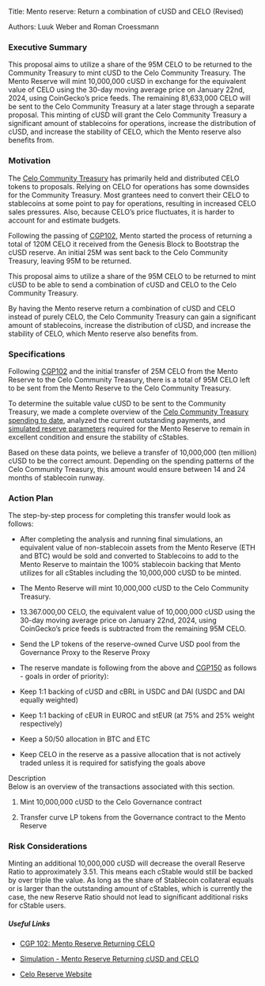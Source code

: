 Title: Mento reserve: Return a combination of cUSD and CELO (Revised)

Authors: Luuk Weber and Roman Croessmann

### Executive Summary

This proposal aims to utilize a share of the 95M CELO to be returned to the Community
Treasury to mint cUSD to the Celo Community Treasury. The Mento Reserve will mint
10,000,000 cUSD in exchange for the equivalent value of CELO using the 30-day moving
average price on January 22nd, 2024, using CoinGecko’s price feeds. The remaining
81,633,000 CELO will be sent to the Celo Community Treasury at a later stage through a
separate proposal. This minting of cUSD will grant the Celo Community Treasury a significant
amount of stablecoins for operations, increase the distribution of cUSD, and increase the
stability of CELO, which the Mento reserve also benefits from.

### Motivation

The [Celo Community Treasury](https://celoscan.io/address/0xD533Ca259b330c7A88f74E000a3FaEa2d63B7972) has primarily held and distributed CELO tokens to proposals. Relying on CELO for operations has some downsides for the Community Treasury. Most grantees need to convert their CELO to stablecoins at some point to pay for operations, resulting in increased CELO sales pressures. Also, because CELO’s price fluctuates, it is harder to account for and estimate budgets.

  

Following the passing of [CGP102](https://celo.stake.id/?#/proposal/102), Mento started the process of returning a total of 120M CELO it received from the Genesis Block to Bootstrap the cUSD reserve. An initial 25M was sent back to the Celo Community Treasury, leaving 95M to be returned.

  

This proposal aims to utilize a share of the 95M CELO to be returned to mint cUSD to be able to send a combination of cUSD and CELO to the Celo Community Treasury.

  

By having the Mento reserve return a combination of cUSD and CELO instead of purely CELO, the Celo Community Treasury can gain a significant amount of stablecoins, increase the distribution of cUSD, and increase the stability of CELO, which Mento reserve also benefits from.

### Specifications

Following [CGP102](https://celo.stake.id/?#/proposal/102) and the initial transfer of 25M CELO from the Mento Reserve to the Celo Community Treasury, there is a total of 95M CELO left to be sent from the Mento Reserve to the Celo Community Treasury.

  

To determine the suitable value cUSD to be sent to the Community Treasury, we made a complete overview of the [Celo Community Treasury spending to date](https://forum.celo.org/t/celo-community-proposals-and-treasury-overview-apr-2020-nov-2023/), analyzed the current outstanding payments, and [simulated reserve parameters](https://docs.google.com/spreadsheets/d/1C7AynpmqsY8zL-M8jZw6mbIMkj5JC21Zr-WWGwhI5wI/edit?usp=sharing) required for the Mento Reserve to remain in excellent condition and ensure the stability of cStables.

  

Based on these data points, we believe a transfer of 10,000,000 (ten million) cUSD to be the correct amount. Depending on the spending patterns of the Celo Community Treasury, this amount would ensure between 14 and 24 months of stablecoin runway.

### Action Plan

The step-by-step process for completing this transfer would look as follows:

-   After completing the analysis and running final simulations, an equivalent value of non-stablecoin assets from the Mento Reserve (ETH and BTC) would be sold and converted to Stablecoins to add to the Mento Reserve to maintain the 100% stablecoin backing that Mento utilizes for all cStables including the 10,000,000 cUSD to be minted.  
      
    
-   The Mento Reserve will mint 10,000,000 cUSD to the Celo Community Treasury.  
      
    
-   13.367.000,00 CELO, the equivalent value of 10,000,000 cUSD using the 30-day moving average price on January 22nd, 2024, using CoinGecko’s price feeds is subtracted from the remaining 95M CELO.  
      
    
-   Send the LP tokens of the reserve-owned Curve USD pool from the Governance Proxy to the Reserve Proxy  
      
    
-   The reserve mandate is following from the above and [CGP150](https://celo.stake.id/#/proposal/150) as follows - goals in order of priority):
    

-   Keep 1:1 backing of cUSD and cBRL in USDC and DAI (USDC and DAI equally weighted)
    
-   Keep 1:1 backing of cEUR in EUROC and stEUR (at 75% and 25% weight respectively)
    
-   Keep a 50/50 allocation in BTC and ETC
    
-   Keep CELO in the reserve as a passive allocation that is not actively traded unless it is required for satisfying the goals above
    

  

Description  
Below is an overview of the transactions associated with this section.
    
1.  Mint 10,000,000 cUSD to the Celo Governance contract
    
2.  Transfer curve LP tokens from the Governance contract to the Mento Reserve
    

### Risk Considerations

Minting an additional 10,000,000 cUSD will decrease the overall Reserve Ratio to
approximately 3.51. This means each cStable would still be backed by over triple the value. As
long as the share of Stablecoin collateral equals or is larger than the outstanding amount of
cStables, which is currently the case, the new Reserve Ratio should not lead to significant
additional risks for cStable users.

##### Useful Links

-   [CGP 102: Mento Reserve Returning CELO](https://celo.stake.id/?#/proposal/102)
    
-   [Simulation - Mento Reserve Returning cUSD and CELO](https://docs.google.com/spreadsheets/d/1C7AynpmqsY8zL-M8jZw6mbIMkj5JC21Zr-WWGwhI5wI/edit?usp=sharing)
    
-   [Celo Reserve Website](https://celoreserve.org/)